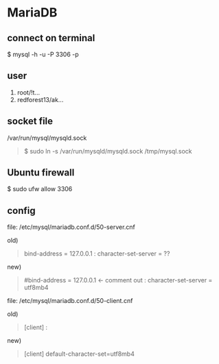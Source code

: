 # MariaDB 

## connect on terminal

$ mysql -h <host> -u <user> -P 3306 -p <dbname>

## user

1) root/!t...
2) redforest13/ak...

## socket file

/var/run/mysql/mysqld.sock

> $ sudo ln -s /var/run/mysqld/mysqld.sock /tmp/mysql.sock


## Ubuntu firewall

$ sudo ufw allow 3306

## config 

file: /etc/mysql/mariadb.conf.d/50-server.cnf

old)
> bind-address  = 127.0.0.1
>  :
> character-set-server = ??

new)
> #bind-address  = 127.0.0.1   <- comment out
>  :
> character-set-server = utf8mb4

file: /etc/mysql/mariadb.conf.d/50-client.cnf

old)
> [client]
>  :

new)
> [client]
> default-character-set=utf8mb4





